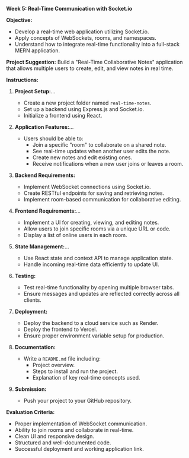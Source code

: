 **Week 5: Real-Time Communication with Socket.io**

**Objective:**

- Develop a real-time web application utilizing Socket.io.
- Apply concepts of WebSockets, rooms, and namespaces.
- Understand how to integrate real-time functionality into a full-stack MERN application.

**Project Suggestion:** Build a "Real-Time Collaborative Notes" application that allows multiple users to create, edit, and view notes in real time.

**Instructions:**

1. **Project Setup:**...
   - Create a new project folder named `real-time-notes`.
   - Set up a backend using Express.js and Socket.io.
   - Initialize a frontend using React.

2. **Application Features:**...
   - Users should be able to:
     - Join a specific "room" to collaborate on a shared note.
     - See real-time updates when another user edits the note.
     - Create new notes and edit existing ones.
     - Receive notifications when a new user joins or leaves a room.

3. **Backend Requirements:**
   - Implement WebSocket connections using Socket.io.
   - Create RESTful endpoints for saving and retrieving notes.
   - Implement room-based communication for collaborative editing.

4. **Frontend Requirements:**...
   - Implement a UI for creating, viewing, and editing notes.
   - Allow users to join specific rooms via a unique URL or code.
   - Display a list of online users in each room.

5. **State Management:**...
   - Use React state and context API to manage application state.
   - Handle incoming real-time data efficiently to update UI.

6. **Testing:**
   - Test real-time functionality by opening multiple browser tabs.
   - Ensure messages and updates are reflected correctly across all clients.

7. **Deployment:**
   - Deploy the backend to a cloud service such as Render.
   - Deploy the frontend to Vercel.
   - Ensure proper environment variable setup for production.

8. **Documentation:**
   - Write a `README.md` file including:
     - Project overview.
     - Steps to install and run the project.
     - Explanation of key real-time concepts used.

9. **Submission:**
   - Push your project to your GitHub repository.

**Evaluation Criteria:**

- Proper implementation of WebSocket communication.
- Ability to join rooms and collaborate in real-time.
- Clean UI and responsive design.
- Structured and well-documented code.
- Successful deployment and working application link.

